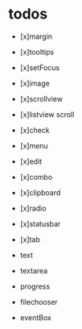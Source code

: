 # todos

- [x]margin
- [x]tooltips
- [x]setFocus
- [x]image
- [x]scrollview
- [x]listview scroll
- [x]check
- [x]menu

- [x]edit
- [x]combo
- [x]clipboard
- [x]radio
- [x]statusbar
- [x]tab
- text
- textarea
- progress
- filechooser
- eventBox
